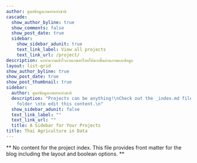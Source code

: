 ```yaml
---
author: ศูนย์ข้อมูลเกษตรแห่งชาติ
cascade:
  show_author_byline: true
  show_comments: false
  show_post_date: true
  sidebar:
    show_sidebar_adunit: true
    text_link_label: View all projects
    text_link_url: /project/
description: มาทำความเข้าใจภาคเกษตรไทยให้มากขึ้นผ่านภาพและข้อมูล
layout: list-grid
show_author_byline: true
show_post_date: true
show_post_thumbnail: true
sidebar:
  author: ศูนย์ข้อมูลเกษตรแห่งชาติ
  description: "Projects can be anything!\nCheck out the _index.md file in the /project
    folder \nto edit this content.\n"
  show_sidebar_adunit: false
  text_link_label: ""
  text_link_url: ""
  title: A Sidebar for Your Projects
title: Thai Agriculture in Data
---
```


** No content for the project index. This file provides front matter for the blog including the layout and boolean options. **
